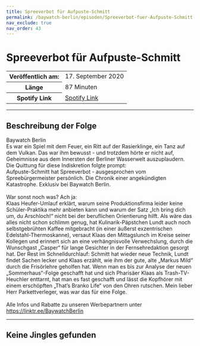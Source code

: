 ```yaml
---
title: Spreeverbot für Aufpuste-Schmitt
permalink: /baywatch-berlin/episoden/Spreeverbot-fuer-Aufpuste-Schmitt
nav_exclude: true
nav_order: 43
---
```


# Spreeverbot für Aufpuste-Schmitt
<table class="resp-table dcf-table dcf-table-responsive dcf-table-bordered dcf-table-striped dcf-w-100%">
                    <tbody>
                        <tr>
                            <th scope="row">Veröffentlich am:</th>
                            <td data-label="Veröffentlich am:">17. September 2020</td>
                        </tr>
                        <tr>
                            <th scope="row">Länge </th>
                            <td data-label="Länge ">87 Minuten</td>
                        </tr><tr>
                                <th scope="row">Spotify Link</th>
                                <td data-label="Spotify Link"><a href="https://open.spotify.com/episode/1KfqqA0F415GNs3RWTakg0">Spotify Link</a></td>
                            </tr></tbody>
                </table>

***

## Beschreibung der Folge

<div>
Baywatch Berlin <br> Es war ein Spiel mit dem Feuer, ein Ritt auf der Rasierklinge, ein Tanz auf dem Vulkan. Das war ihm bewusst - und trotzdem hörte er nicht auf, Geheimnisse aus dem Innersten der Berliner Wasserwelt auszuplaudern. Die Quittung für diese Indiskretion folgte prompt:  <br> Aufpuste-Schmitt hat Spreeverbot - ausgesprochen vom Spreebürgermeister persönlich. Die Chronik einer angekündigten Katastrophe. Exklusiv bei Baywatch Berlin.  <br>  <br> War sonst noch was? Ach ja:  <br> Klaas Heufer-Umlauf erklärt, warum seine Produktionsfirma leider keine Schüler-Praktika mehr anbieten kann und warum der Satz „Ich bring dich um, du Arschloch!“ nicht bei der beruflichen Orientierung hilft. Als wäre das alles nicht schon schlimm genug, hat Kulinarik-Päpstchen Lundt auch noch selbstgebrühten Kaffee mitgebracht (in einer äußerst exzentrischen Edelstahl-Thermoskanne), versaut Klaas den Mittagslunch im Kreise seiner Kollegen und erinnert sich an eine verhängnisvolle Verwechslung, durch die Wunschgast „Casper“ für lange Gesichter in der Fernsehredaktion gesorgt hat. Der Rest im Schnelldurchlauf: Schmitt hat wieder neue Technik, Lundt findet Sachen lecker und Klaas erzählt, wie ihm  der gute, alte „Markus Mild“ durch die Frisörlehre geholfen hat. Wenn man es bis zur Analyse der neuen „Sommerhaus“-Folge geschafft hat und sich Pharisäer Klaas als Trash-TV-Heuchler enttarnt, hat man es fast geschafft und lässt die Kopfhörer mit einem erschöpften „That’s Branko Life“ von den Ohren rutschen. Mein lieber Herr Parkettverleger, was war das für eine Folge. <br>  <br> Alle Infos und Rabatte zu unseren Werbepartnern unter <a href="https://linktr.ee/BaywatchBerlin">https://linktr.ee/BaywatchBerlin</a>  
</div>

***

## Keine Jingles gefunden